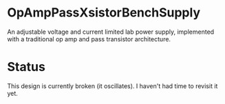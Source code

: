 # OpAmpPassXsistorBenchSupply

An adjustable voltage and current limited lab power supply, implemented with a traditional op amp and pass transistor architecture.

# Status

This design is currently broken (it oscillates).  I haven't had time to revisit it yet.
